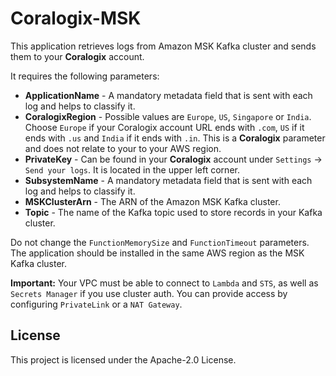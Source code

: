 # Coralogix-MSK

This application retrieves logs from Amazon MSK Kafka cluster and sends them to your **Coralogix** account.

It requires the following parameters:
* **ApplicationName** - A mandatory metadata field that is sent with each log and helps to classify it.
* **CoralogixRegion** - Possible values are `Europe`, `US`, `Singapore` or `India`. Choose `Europe` if your Coralogix account URL ends with `.com`, `US` if it ends with `.us` and `India` if it ends with `.in`. This is a **Coralogix** parameter and does not relate to your to your AWS region.
* **PrivateKey** - Can be found in your **Coralogix** account under `Settings` -> `Send your logs`. It is located in the upper left corner.
* **SubsystemName** - A mandatory metadata field that is sent with each log and helps to classify it.
* **MSKClusterArn** - The ARN of the Amazon MSK Kafka cluster.
* **Topic** - The name of the Kafka topic used to store records in your Kafka cluster.

Do not change the `FunctionMemorySize` and `FunctionTimeout` parameters. The application should be installed in the same AWS region as the MSK Kafka cluster.

**Important:** Your VPC must be able to connect to `Lambda` and `STS`, as well as `Secrets Manager` if you use cluster auth. You can provide access by configuring `PrivateLink` or a `NAT Gateway`.

## License

This project is licensed under the Apache-2.0 License.